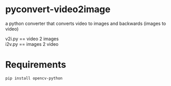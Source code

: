 # pyconvert-video2image
a python converter that converts video to images and backwards (images to video) 

v2i.py == video 2 images  
i2v.py == images 2 video  


# Requirements
```sh
pip install opencv-python
```

